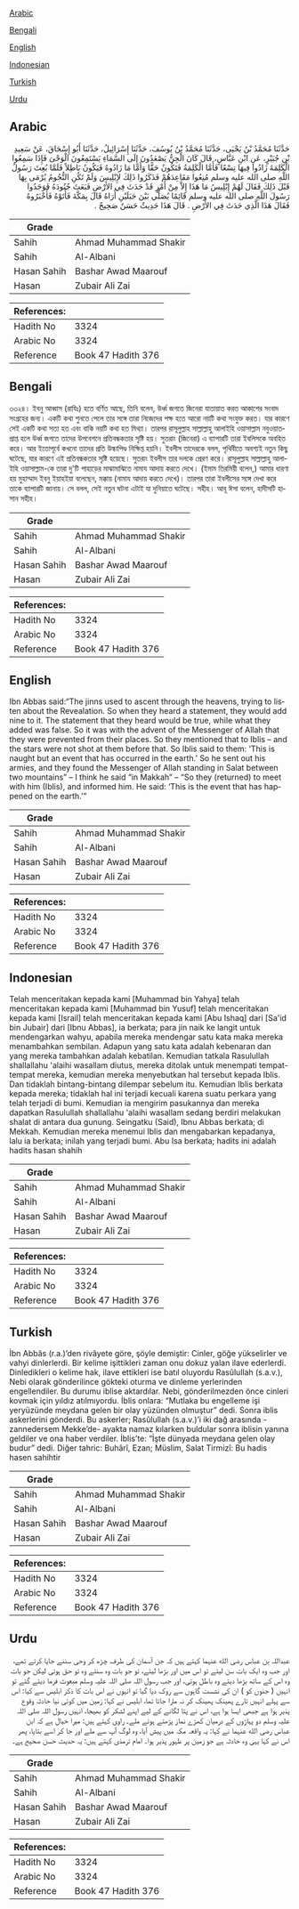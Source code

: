 [Arabic](#arabic)

[Bengali](#bengali)

[English](#english)

[Indonesian](#indonesian)

[Turkish](#turkish)

[Urdu](#urdu)

## Arabic


<div dir="rtl" lang="ar" style={{fontSize:'larger',backgroundColor:'#f8f9fa',padding:20}}>
حَدَّثَنَا مُحَمَّدُ بْنُ يَحْيَى، حَدَّثَنَا مُحَمَّدُ بْنُ يُوسُفَ، حَدَّثَنَا إِسْرَائِيلُ، حَدَّثَنَا أَبُو إِسْحَاقَ، عَنْ سَعِيدِ بْنِ جُبَيْرٍ، عَنِ ابْنِ عَبَّاسٍ، قَالَ كَانَ الْجِنُّ يَصْعَدُونَ إِلَى السَّمَاءِ يَسْتَمِعُونَ الْوَحْىَ فَإِذَا سَمِعُوا الْكَلِمَةَ زَادُوا فِيهَا تِسْعًا فَأَمَّا الْكَلِمَةُ فَتَكُونُ حَقًّا وَأَمَّا مَا زَادُوهُ فَيَكُونُ بَاطِلاً فَلَمَّا بُعِثَ رَسُولُ اللَّهِ صلى الله عليه وسلم مُنِعُوا مَقَاعِدَهُمْ فَذَكَرُوا ذَلِكَ لإِبْلِيسَ وَلَمْ تَكُنِ النُّجُومُ يُرْمَى بِهَا قَبْلَ ذَلِكَ فَقَالَ لَهُمْ إِبْلِيسُ مَا هَذَا إِلاَّ مِنْ أَمْرٍ قَدْ حَدَثَ فِي الأَرْضِ فَبَعَثَ جُنُودَهُ فَوَجَدُوا رَسُولَ اللَّهِ صلى الله عليه وسلم قَائِمًا يُصَلِّي بَيْنَ جَبَلَيْنِ أُرَاهُ قَالَ بِمَكَّةَ فَأَتَوْهُ فَأَخْبَرُوهُ فَقَالَ هَذَا الَّذِي حَدَثَ فِي الأَرْضِ ‏.‏ قَالَ هَذَا حَدِيثٌ حَسَنٌ صَحِيحٌ ‏.‏
</div>
<div style={{backgroundColor:'#f8f9fa',padding:20, marginBottom: 10}}><table> <thead> <tr> <th>Grade</th> <th></th> </tr> </thead> <tbody> <tr><td>Sahih</td><td>Ahmad Muhammad Shakir</td></tr><tr><td>Sahih</td><td>Al-Albani</td></tr><tr><td>Hasan Sahih</td><td>Bashar Awad Maarouf</td></tr><tr><td>Hasan</td><td>Zubair Ali Zai</td></tr></tbody></table><table> <thead> <tr> <th>References:</th> <th></th> </tr> </thead> <tbody><tr><td>Hadith No</td><td>3324</td></tr><tr><td>Arabic No</td><td>3324</td></tr><tr><td>Reference</td><td>Book 47 Hadith 376</td></tr></tbody></table></div>

## Bengali


<div dir="ltr" lang="bn" style={{fontSize:'larger',backgroundColor:'#f8f9fa',padding:20}}>
৩৩২৪। ইবনু আব্বাস (রাযিঃ) হতে বর্ণিত আছে, তিনি বলেন, উর্ধ্ব জগতে জিনেরা যাতায়াত করত আকাশের সংবাদ সংগ্রহের জন্য। একটি কথা শুনতে পেলে তার সঙ্গে তারা নিজেদের পক্ষ হতে আরো নয়টি কথা সংযুক্ত করত। যার কারণে সেই একটি কথা সত্য হত এবং বাকি নয়টি কথা হত মিথ্যা। তারপর রাসূলুল্লাহ সাল্লাল্লাহু আলাইহি ওয়াসাল্লাম নবুওয়াতপ্রাপ্ত হলে উর্ধ্ব জগতে তাদের উপবেশনে প্রতিবন্ধকতার সৃষ্টি হয়। সুতরাং (জিনেরা) এ ব্যাপারটি তারা ইবলিসকে অবহিত করে। আর ইতোপূর্বে কখনো তাদের প্রতি উল্কাপিণ্ড নিক্ষিপ্ত হয়নি। ইবলীস তাদেরকে বলল, পৃথিবীতে অবশ্যই নতুন কিছু ঘটেছে, যার কারণে এই প্রতিবন্ধকতার সৃষ্টি হয়েছে। সুতরাং ইবলীস তার দলকে প্রেরণ করে। রাসূলুল্লাহ সাল্লাল্লাহু আলাইহি ওয়াসাল্লাম-কে তারা দু'টি পাহাড়ের মাঝামাঝিতে নামায আদায় করতে দেখে। (ইমাম তিরমিয়ী বলেন,) আমার ধারণা হয় মুহাম্মাদ ইবনু ইয়াহইয়া বলেছেন, মক্কায় (নামায আদায় করতে দেখে)। তারপর তারা ইবলীসের সঙ্গে দেখা করে তাকে ব্যাপারটি জানায়। সে বলল, সেই নতুন ঘটনা এটাই যা দুনিয়াতে ঘটেছে। সহীহ। আবূ ঈসা বলেন, হাদীসটি হাসান সহীহ।
</div>
<div style={{backgroundColor:'#f8f9fa',padding:20, marginBottom: 10}}><table> <thead> <tr> <th>Grade</th> <th></th> </tr> </thead> <tbody> <tr><td>Sahih</td><td>Ahmad Muhammad Shakir</td></tr><tr><td>Sahih</td><td>Al-Albani</td></tr><tr><td>Hasan Sahih</td><td>Bashar Awad Maarouf</td></tr><tr><td>Hasan</td><td>Zubair Ali Zai</td></tr></tbody></table><table> <thead> <tr> <th>References:</th> <th></th> </tr> </thead> <tbody><tr><td>Hadith No</td><td>3324</td></tr><tr><td>Arabic No</td><td>3324</td></tr><tr><td>Reference</td><td>Book 47 Hadith 376</td></tr></tbody></table></div>

## English


<div dir="ltr" lang="en" style={{fontSize:'larger',backgroundColor:'#f8f9fa',padding:20}}>
Ibn Abbas said:“The jinns used to ascent through the heavens, trying to listen about the Revealation. So when they heard a statement, they would add nine to it. The statement that they heard would be true, while what they added was false. So it was with the advent of the Messenger of Allah that they were prevented from their places. So they mentioned that to Iblis – and the stars were not shot at them before that. So Iblis said to them: ‘This is naught but an event that has occurred in the earth.’ So he sent out his armies, and they found the Messenger of Allah standing in Salat between two mountains” – I think he said “in Makkah” – “So they (returned) to meet with him (Iblis), and informed him. He said: ‘This is the event that has happened on the earth.’”
</div>
<div style={{backgroundColor:'#f8f9fa',padding:20, marginBottom: 10}}><table> <thead> <tr> <th>Grade</th> <th></th> </tr> </thead> <tbody> <tr><td>Sahih</td><td>Ahmad Muhammad Shakir</td></tr><tr><td>Sahih</td><td>Al-Albani</td></tr><tr><td>Hasan Sahih</td><td>Bashar Awad Maarouf</td></tr><tr><td>Hasan</td><td>Zubair Ali Zai</td></tr></tbody></table><table> <thead> <tr> <th>References:</th> <th></th> </tr> </thead> <tbody><tr><td>Hadith No</td><td>3324</td></tr><tr><td>Arabic No</td><td>3324</td></tr><tr><td>Reference</td><td>Book 47 Hadith 376</td></tr></tbody></table></div>

## Indonesian


<div dir="ltr" lang="id" style={{fontSize:'larger',backgroundColor:'#f8f9fa',padding:20}}>
Telah menceritakan kepada kami [Muhammad bin Yahya] telah menceritakan kepada kami [Muhammad bin Yusuf] telah menceritakan kepada kami [Israil] telah menceritakan kepada kami [Abu Ishaq] dari [Sa'id bin Jubair] dari [Ibnu Abbas], ia berkata; para jin naik ke langit untuk mendengarkan wahyu, apabila mereka mendengar satu kata maka mereka menambahkan sembilan. Adapun yang satu kata adalah kebenaran dan yang mereka tambahkan adalah kebatilan. Kemudian tatkala Rasulullah shallallahu 'alaihi wasallam diutus, mereka ditolak untuk menempati tempat-tempat mereka, kemudian mereka menyebutkan hal tersebut kepada Iblis. Dan tidaklah bintang-bintang dilempar sebelum itu. Kemudian Iblis berkata kepada mereka; tidaklah hal ini terjadi kecuali karena suatu perkara yang telah terjadi di bumi. Kemudian ia mengirim pasukannya dan mereka dapatkan Rasulullah shallallahu 'alaihi wasallam sedang berdiri melakukan shalat di antara dua gunung. Seingatku (Said), Ibnu Abbas berkata; di Mekkah. Kemudian mereka menemui Iblis dan mengabarkan kepadanya, lalu ia berkata; inilah yang terjadi bumi. Abu Isa berkata; hadits ini adalah hadits hasan shahih
</div>
<div style={{backgroundColor:'#f8f9fa',padding:20, marginBottom: 10}}><table> <thead> <tr> <th>Grade</th> <th></th> </tr> </thead> <tbody> <tr><td>Sahih</td><td>Ahmad Muhammad Shakir</td></tr><tr><td>Sahih</td><td>Al-Albani</td></tr><tr><td>Hasan Sahih</td><td>Bashar Awad Maarouf</td></tr><tr><td>Hasan</td><td>Zubair Ali Zai</td></tr></tbody></table><table> <thead> <tr> <th>References:</th> <th></th> </tr> </thead> <tbody><tr><td>Hadith No</td><td>3324</td></tr><tr><td>Arabic No</td><td>3324</td></tr><tr><td>Reference</td><td>Book 47 Hadith 376</td></tr></tbody></table></div>

## Turkish


<div dir="ltr" lang="tr" style={{fontSize:'larger',backgroundColor:'#f8f9fa',padding:20}}>
İbn Abbâs (r.a.)’den rivâyete göre, şöyle demiştir: Cinler, göğe yükselirler ve vahyi dinlerlerdi. Bir kelime işittikleri zaman onu dokuz yalan ilave ederlerdi. Dinledikleri o kelime hak, ilave ettikleri ise batıl oluyordu Rasûlullah (s.a.v.), Nebi olarak gönderilince gökteki oturma ve dinleme yerlerinden engellendiler. Bu durumu iblise aktardılar. Nebi, gönderilmezden önce cinleri kovmak için yıldız atılmıyordu. İblis onlara: “Mutlaka bu engelleme işi yeryüzünde meydana gelen bir olay yüzünden olmuştur” dedi. Sonra iblis askerlerini gönderdi. Bu askerler; Rasûlullah (s.a.v.)’i iki dağ arasında -zannedersem Mekke’de- ayakta namaz kılarken buldular sonra iblisin yanına geldiler ve ona haber verdiler. İblis’te: “İşte dünyada meydana gelen olay budur” dedi. Diğer tahric: Buhârî, Ezan; Müslim, Salat Tirmizî: Bu hadis hasen sahihtir
</div>
<div style={{backgroundColor:'#f8f9fa',padding:20, marginBottom: 10}}><table> <thead> <tr> <th>Grade</th> <th></th> </tr> </thead> <tbody> <tr><td>Sahih</td><td>Ahmad Muhammad Shakir</td></tr><tr><td>Sahih</td><td>Al-Albani</td></tr><tr><td>Hasan Sahih</td><td>Bashar Awad Maarouf</td></tr><tr><td>Hasan</td><td>Zubair Ali Zai</td></tr></tbody></table><table> <thead> <tr> <th>References:</th> <th></th> </tr> </thead> <tbody><tr><td>Hadith No</td><td>3324</td></tr><tr><td>Arabic No</td><td>3324</td></tr><tr><td>Reference</td><td>Book 47 Hadith 376</td></tr></tbody></table></div>

## Urdu


<div dir="rtl" lang="ur" style={{fontSize:'larger',backgroundColor:'#f8f9fa',padding:20}}>
عبداللہ بن عباس رضی الله عنہما کہتے ہیں کہ جن آسمان کی طرف چڑھ کر وحی سننے جایا کرتے تھے، اور جب وہ ایک بات سن لیتے تو اس میں اور بڑھا لیتے، تو جو بات وہ سنتے وہ تو حق ہوتی لیکن جو بات وہ اس کے ساتھ بڑھا دیتے وہ باطل ہوتی، اور جب رسول اللہ صلی اللہ علیہ وسلم مبعوث فرما دیئے گئے تو انہیں ( جنوں کو ) ان کی نشست گاہوں سے روک دیا گیا تو انہوں نے اس بات کا ذکر ابلیس سے کیا: اس سے پہلے انہیں تارے پھینک پھینک کر نہ مارا جاتا تھا، ابلیس نے کہا: زمین میں کوئی نیا حادثہ وقوع پذیر ہوا ہے جبھی ایسا ہوا ہے، اس نے پتا لگانے کے لیے اپنے لشکر کو بھیجا، انہیں رسول اللہ صلی اللہ علیہ وسلم دو پہاڑوں کے درمیان کھڑے نماز پڑھتے ہوئے ملے۔ راوی کہتے ہیں: میرا خیال ہے کہ ابن عباس رضی الله عنہما نے کہا: یہ واقعہ مکہ میں پیش آیا، وہ لوگ آپ سے ملے اور جا کر اسے بتایا، پھر اس نے کہا یہی وہ حادثہ ہے جو زمین پر ظہور پذیر ہوا۔ امام ترمذی کہتے ہیں: یہ حدیث حسن صحیح ہے۔
</div>
<div style={{backgroundColor:'#f8f9fa',padding:20, marginBottom: 10}}><table> <thead> <tr> <th>Grade</th> <th></th> </tr> </thead> <tbody> <tr><td>Sahih</td><td>Ahmad Muhammad Shakir</td></tr><tr><td>Sahih</td><td>Al-Albani</td></tr><tr><td>Hasan Sahih</td><td>Bashar Awad Maarouf</td></tr><tr><td>Hasan</td><td>Zubair Ali Zai</td></tr></tbody></table><table> <thead> <tr> <th>References:</th> <th></th> </tr> </thead> <tbody><tr><td>Hadith No</td><td>3324</td></tr><tr><td>Arabic No</td><td>3324</td></tr><tr><td>Reference</td><td>Book 47 Hadith 376</td></tr></tbody></table></div>